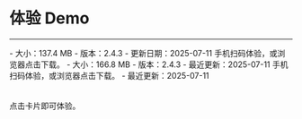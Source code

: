 # 体验 Demo

---

<CardGroup cols={3}>
<Card title="Android" href="https://www.pgyer.com/aMGfRnof" target="_blank">
- 大小：137.4 MB
- 版本：2.4.3
- 更新日期：2025-07-11
<Frame width="512" height="auto"><QRCode content="https://www.pgyer.com/aMGfRnof"/></Frame>
手机扫码体验，或浏览器点击下载。
</Card>
<Card title="iOS" href="https://testflight.apple.com/join/ddJ1fERn" target="_blank">
- 大小：166.8 MB
- 版本：2.4.3
- 最近更新：2025-07-11
<Frame width="512" height="auto"><QRCode content="https://testflight.apple.com/join/ddJ1fERn"/></Frame>
手机扫码体验，或浏览器点击下载。
</Card>
<Card title="Web" href="https://preview-aigc-solution.zegotech.cn/" target="_blank">
- 最近更新：2025-07-11
<br/>
<br/>
<br/>
<Frame width="512" height="auto"><QRCode content="https://preview-aigc-solution.zegotech.cn/"/></Frame>
点击卡片即可体验。
</Card>
</CardGroup>

<Content />